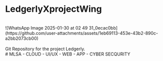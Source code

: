 # LedgerlyXprojectWing
<br>
![WhatsApp Image 2025-01-30 at 02 49 31_0ecac0bb](https://github.com/user-attachments/assets/1eb69113-453e-43b2-890c-a2bb2073cb00)
<br>

<br>
Git Repository for the project Ledgerly.
<br>
# MLSA
- CLOUD
- UI/UX
- WEB
- APP
- CYBER SECQURITY
  
